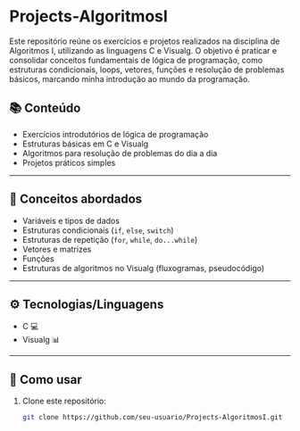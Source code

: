# Projects-AlgoritmosI
Este repositório reúne os exercícios e projetos realizados na disciplina de Algoritmos I, utilizando as linguagens C e Visualg. O objetivo é praticar e consolidar conceitos fundamentais de lógica de programação, como estruturas condicionais, loops, vetores, funções e resolução de problemas básicos, marcando minha introdução ao mundo da programação.

## 📚 Conteúdo  

- Exercícios introdutórios de lógica de programação  
- Estruturas básicas em C e Visualg  
- Algoritmos para resolução de problemas do dia a dia  
- Projetos práticos simples  

---

## 🎯 Conceitos abordados  

- Variáveis e tipos de dados  
- Estruturas condicionais (`if`, `else`, `switch`)  
- Estruturas de repetição (`for`, `while`, `do...while`)  
- Vetores e matrizes  
- Funções  
- Estruturas de algoritmos no Visualg (fluxogramas, pseudocódigo)  

---

## ⚙️ Tecnologias/Linguagens  

- C 💻  
- Visualg 📊  

---

## 🚀 Como usar  

1. Clone este repositório:  
   ```bash
   git clone https://github.com/seu-usuario/Projects-AlgoritmosI.git
